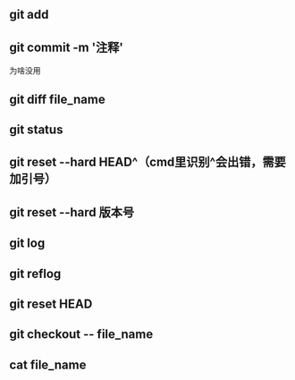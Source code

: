 ## git add
## git commit -m '注释'
为啥没用
## git diff file_name
## git status
## git reset --hard HEAD^（cmd里识别^会出错，需要加引号）
## git reset --hard 版本号
## git log
## git reflog
## git reset HEAD
## git checkout -- file_name
## cat file_name